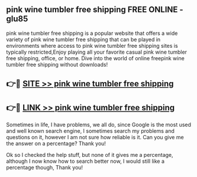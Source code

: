 ## pink wine tumbler free shipping FREE ONLINE - glu85

pink wine tumbler free shipping is a popular website that offers a wide variety of pink wine tumbler free shipping that can be played in environments where access to pink wine tumbler free shipping sites is typically restricted,Enjoy playing all your favorite casual pink wine tumbler free shipping, office, or home. Dive into the world of online freepink wine tumbler free shipping without downloads!

## 👉🔴 [SITE >> pink wine tumbler free shipping](http://news.freeplayer.one?title=pink_wine_tumbler_free_shipping&ref=FRRE)

## 👉🔴 [LINK >> pink wine tumbler free shipping](http://news.freeplayer.one?title=pink_wine_tumbler_free_shipping&ref=FREE)

Sometimes in life, I have problems, we all do, since Google is the most used and well known search engine, I sometimes search my problems and questions on it, however I am not sure how reliable is it. Can you give me the answer on a percentage? Thank you!

Ok so I checked the help stuff, but none of it gives me a percentage, although I now know how to search better now, I would still like a percentage though, Thank you!